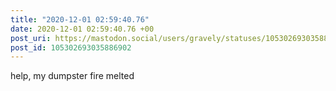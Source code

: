 ```yaml
---
title: "2020-12-01 02:59:40.76"
date: 2020-12-01 02:59:40.76 +00
post_uri: https://mastodon.social/users/gravely/statuses/105302693035886902
post_id: 105302693035886902
---
```

help, my dumpster fire melted



